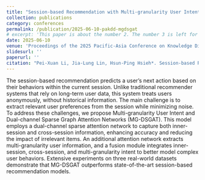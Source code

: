 ```yaml
---
title: "Session-based Recommendation with Multi-granularity User Intent and Dual-channel Sparse Graph Attention Networks"
collection: publications
category: conferences
permalink: /publication/2025-06-10-pakdd-mgdsgat
# excerpt: 'This paper is about the number 2. The number 3 is left for future work.'
date: 2025-06-10
venue: 'Proceedings of the 2025 Pacific-Asia Conference on Knowledge Discovery and Data Mining, 2025'
slidesurl: ''
paperurl: ''
citation: "Pei-Xuan Li, Jia-Lung Lin, Hsun-Ping Hsieh*. Session-based Recommendation with Multi-granularity User Intent and Dual-channel Sparse Graph Attention Networks. In Proceedings of the 2025 Pacific-Asia Conference on Knowledge Discovery and Data Mining, 2025 (PAKDD’25)"
---
```


The session-based recommendation predicts a user’s next action based on their behaviors within the current session. Unlike traditional recommender systems that rely on long-term user data, this system treats users anonymously, without historical information. The main challenge is to extract relevant user preferences from the session while minimizing noise. To address these challenges, we propose Multi-granularity User Intent and Dual-channel Sparse Graph Attention Networks (MG-DSGAT). This model employs a dual-channel sparse attention network to capture both inner-session and cross-session information, enhancing accuracy and reducing the impact of irrelevant items. An additional attention network extracts multi-granularity user information, and a fusion module integrates inner-session, cross-session, and multi-granularity intent to better model complex user behaviors. Extensive experiments on three real-world datasets demonstrate that MG-DSGAT outperforms state-of-the-art session-based recommendation models.